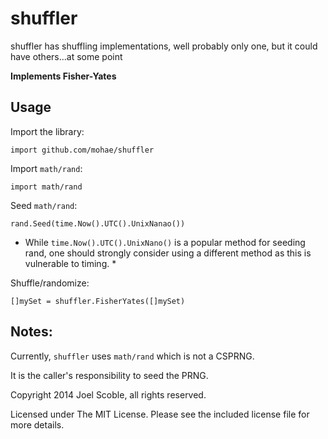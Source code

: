 shuffler
========

shuffler has shuffling implementations, well probably only one, but it could have others...at some point

**Implements Fisher-Yates**

## Usage
Import the library:

    import github.com/mohae/shuffler

Import `math/rand`:

    import math/rand

Seed `math/rand`:

    rand.Seed(time.Now().UTC().UnixNanao())

* While `time.Now().UTC().UnixNano()` is a popular method for seeding rand, one should strongly consider using a different method as this is vulnerable to timing. *

Shuffle/randomize:

    []mySet = shuffler.FisherYates([]mySet)

## Notes:
Currently, `shuffler` uses `math/rand` which is not a CSPRNG.

It is the caller's responsibility to seed the PRNG.


Copyright 2014 Joel Scoble, all rights reserved.

Licensed under The MIT License. Please see the included license file for more details.
